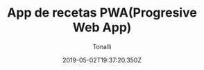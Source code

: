 ---
title: 'App de recetas PWA(Progresive Web App)'
date: 2019-05-02T19:37:20.350Z
description: 'Proyecto final de un curso para lograr entender el funcionamiento básico de una PWA enfocada en mostrar recetas de comida.'
author: 'Tonalli'
twitterUser: 'TuentyFaiv'
banner: ./cover.png
color: '#FFA500'
url: 'https://recetas-tf.now.sh/'
---